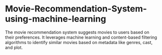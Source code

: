 # Movie-Recommendation-System-using-machine-learning
 The movie recommendation system suggests movies to users  based on their preferences. It leverages machine learning and  content-based filtering algorithms to identify similar movies based  on metadata like genres, cast, and plot.
